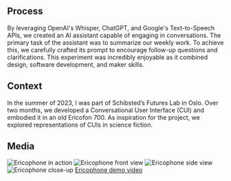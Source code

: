 ## Process
By leveraging OpenAI's Whisper, ChatGPT, and Google's Text-to-Speech APIs, we created an AI assistant capable of engaging in conversations. The primary task of the assistant was to summarize our weekly work. To achieve this, we carefully crafted its prompt to encourage follow-up questions and clarifications. This experiment was incredibly enjoyable as it combined design, software development, and maker skills.

## Context
In the summer of 2023, I was part of Schibsted’s Futures Lab in Oslo. Over two months, we developed a Conversational User Interface (CUI) and embodied it in an old Ericofon 700. As inspiration for the project, we explored representations of CUIs in science fiction.

## Media
![Ericophone in action](/images/ericophone0.gif)
![Ericophone front view](/images/ericophone1.jpg)
![Ericophone side view](/images/ericophone2.jpeg)
![Ericophone close-up](/images/ericophone3.jpeg)
[Ericophone demo video](/images/ericophone.mp4)



